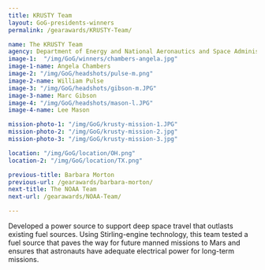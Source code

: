 ```yaml
---
title: KRUSTY Team
layout: GoG-presidents-winners
permalink: /gearawards/KRUSTY-Team/

name: The KRUSTY Team
agency: Department of Energy and National Aeronautics and Space Administration
image-1:  "/img/GoG/winners/chambers-angela.jpg"
image-1-name: Angela Chambers
image-2: "/img/GoG/headshots/pulse-m.png"
image-2-name: William Pulse
image-3: "/img/GoG/headshots/gibson-m.JPG"
image-3-name: Marc Gibson
image-4: "/img/GoG/headshots/mason-l.JPG"
image-4-name: Lee Mason

mission-photo-1: "/img/GoG/krusty-mission-1.JPG"
mission-photo-2: "/img/GoG/krusty-mission-2.jpg"
mission-photo-3: "/img/GoG/krusty-mission-3.jpg"

location: "/img/GoG/location/OH.png"
location-2: "/img/GoG/location/TX.png"

previous-title: Barbara Morton
previous-url: /gearawards/barbara-morton/
next-title: The NOAA Team
next-url: /gearawards/NOAA-Team/

---
```


Developed a power source to support deep space travel that outlasts existing fuel sources. Using Stirling-engine  technology, this team tested a fuel source that paves the way for future manned missions to Mars and ensures that astronauts have adequate electrical power for long-term missions.
